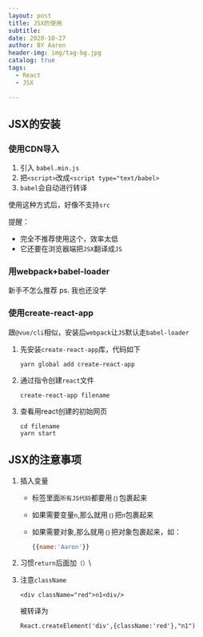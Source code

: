 ```yaml
---
layout: post
title: JSX的使用
subtitle:
date: 2020-10-27
author: BY Aaron
header-img: img/tag-bg.jpg
catalog: true
tags:
  - React
  - JSX

---
```

## JSX的安装
### 使用CDN导入
1. 引入 `babel.min.js`
2. 把`<script>`改成`<script type="text/babel>`
3. `babel`会自动进行转译

使用这种方式后，好像不支持`src`

提醒：
* 完全不推荐使用这个，效率太低
* 它还要在浏览器端把`JSX`翻译成`JS`

### 用webpack+babel-loader
新手不怎么推荐
ps. 我也还没学

### 使用create-react-app
跟`@vue/cli`相似，安装后`webpack`让`JS`默认走`babel-loader`
1. 先安装`create-react-app`库，代码如下
    ```
    yarn global add create-react-app
    ```

2. 通过指令创建`react`文件

    ```
    create-react-app filename
    ```
3. 查看用react创建的初始网页
    ```
    cd filename
    yarn start
    ```
## JSX的注意事项
1. 插入变量
   * 标签里面`所有JS代码`都要用`｛｝`包裹起来 
   * 如果需要变量`n`,那么就用`｛｝`把`n`包裹起来
   * 如果需要对象,那么就用`｛｝`把对象包裹起来，如：
  
        ```js
        {{name:'Aaron'}}
        ```
2. 习惯`return`后面加`（）`\
3. 注意`className`

    ```
    <div className="red">n1<div/>

    ```
    被转译为
    ```
    React.createElement('div',{className:'red'},"n1")
    ```
